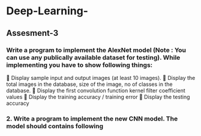 # Deep-Learning-
## Assesment-3
### Write a program to implement the AlexNet model (Note : You can use any publically available dataset for testing). While implementing you have to show following things:
  Display sample input and output images (at least 10 images).
 Display the total images in the database, size of the image, no of classes in the
database.
 Display the first convolution function kernel filter coefficient values
 Display the training accuracy / training error
 Display the testing accuracy

### 2. Write a program to implement the new CNN model. The model should contains following

